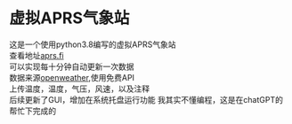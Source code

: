 # 虚拟APRS气象站<br>
这是一个使用python3.8编写的虚拟APRS气象站<br>
查看地址[aprs.fi](https://aprs.fi/)  
可以实现每十分钟自动更新一次数据<br>
数据来源[openweather](https://openweathermap.org/),使用免费API<br>
上传温度，温度，气压，风速，以及注释<br>
后续更新了GUI，增加在系统托盘运行功能
我其实不懂编程，这是在chatGPT的帮忙下完成的<br>
